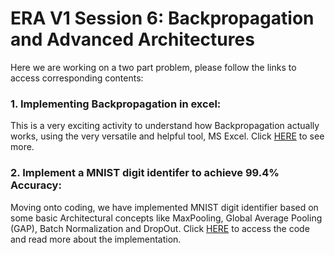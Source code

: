 # ERA V1 Session 6: Backpropagation and Advanced Architectures

Here we are working on a two part problem, please follow the links to access corresponding contents:

### 1. Implementing Backpropagation in excel:

This is a very exciting activity to understand how Backpropagation actually works, using the very versatile and helpful tool, MS Excel. Click [HERE](https://github.com/abhiram-ds/ERA_V1_Session6/tree/main/Backpropagation) to see more.

### 2. Implement a MNIST digit identifer to achieve 99.4% Accuracy:

Moving onto coding, we have implemented MNIST digit identifier based on some basic Architectural concepts like MaxPooling, Global Average Pooling (GAP), Batch Normalization and DropOut. Click [HERE](https://github.com/abhiram-ds/ERA_V1_Session6/tree/main/MNIST_20K_99.4)  to access the code and read more about the implementation.

